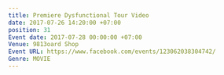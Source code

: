 ```yaml
---
title: Premiere Dysfunctional Tour Video
date: 2017-07-26 14:20:00 +07:00
position: 31
Event date: 2017-07-28 00:00:00 +07:00
Venue: 9813oard Shop
Event URL: https://www.facebook.com/events/123062038304742/
Genre: MOVIE
---
```


